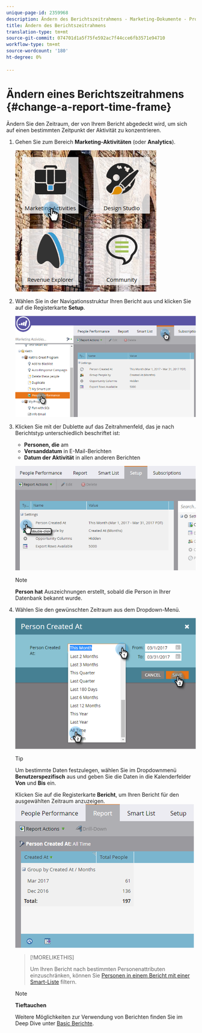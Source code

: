 ```yaml
---
unique-page-id: 2359968
description: Ändern des Berichtszeitrahmens - Marketing-Dokumente - Produktdokumentation
title: Ändern des Berichtszeitrahmens
translation-type: tm+mt
source-git-commit: 074701d1a5f75fe592ac7f44cce6fb3571e94710
workflow-type: tm+mt
source-wordcount: '180'
ht-degree: 0%

---
```



# Ändern eines Berichtszeitrahmens {#change-a-report-time-frame}

Ändern Sie den Zeitraum, der von Ihrem Bericht abgedeckt wird, um sich auf einen bestimmten Zeitpunkt der Aktivität zu konzentrieren.

1. Gehen Sie zum Bereich **Marketing-Aktivitäten** (oder **Analytics**).

   ![](assets/image2017-3-27-9-3a15-3a9.png)

1. Wählen Sie in der Navigationsstruktur Ihren Bericht aus und klicken Sie auf die Registerkarte **Setup**.

   ![](assets/image2017-3-27-9-3a57-3a56.png)

1. Klicken Sie mit der Dublette auf das Zeitrahmenfeld, das je nach Berichtstyp unterschiedlich beschriftet ist:

   * **Personen, die** am
   * **Versanddatum** in E-Mail-Berichten
   * **Datum der Aktivität** in allen anderen Berichten

   ![](assets/image2017-3-27-9-3a58-3a23.png)

   >[!NOTE]
   >
   >**Person hat** Auszeichnungen erstellt, sobald die Person in Ihrer Datenbank bekannt wurde.

1. Wählen Sie den gewünschten Zeitraum aus dem Dropdown-Menü.

   ![](assets/image2017-3-27-9-3a58-3a40.png)

   >[!TIP]
   >
   >Um bestimmte Daten festzulegen, wählen Sie im Dropdownmenü **Benutzerspezifisch** aus und geben Sie die Daten in die Kalenderfelder **Von** und **Bis** ein.

   Klicken Sie auf die Registerkarte **Bericht**, um Ihren Bericht für den ausgewählten Zeitraum anzuzeigen.\
   ![](assets/image2017-3-27-9-3a59-3a1.png)

   >[!MORELIKETHIS]
   >
   >
   >
   >Um Ihren Bericht nach bestimmten Personenattributen einzuschränken, können Sie [Personen in einem Bericht mit einer Smart-Liste](filter-people-in-a-report-with-a-smart-list.md) filtern.

   >[!NOTE]
   >
   >**Tieftauchen**
   >
   >
   >Weitere Möglichkeiten zur Verwendung von Berichten finden Sie im Deep Dive unter [Basic Berichte](http://docs.marketo.com/display/docs/basic+reporting).

